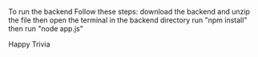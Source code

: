 To run the backend Follow these steps:
download the backend and unzip the file 
then open the terminal in the backend directory
run "npm install"
then run "node app.js"

Happy Trivia

